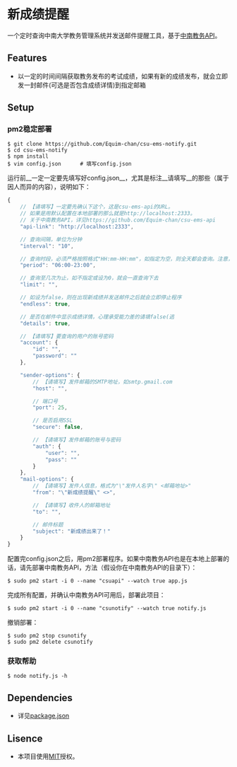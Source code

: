 # 新成绩提醒 #

一个定时查询中南大学教务管理系统并发送邮件提醒工具，基于[中南教务API](https://github.com/Equim-chan/csu-ems-api)。

## Features ##

* 以一定的时间间隔获取教务发布的考试成绩，如果有新的成绩发布，就会立即发一封邮件(可选是否包含成绩详情)到指定邮箱

## Setup ##

### pm2稳定部署 ###
```shell
$ git clone https://github.com/Equim-chan/csu-ems-notify.git
$ cd csu-ems-notify
$ npm install
$ vim config.json      # 填写config.json
```
运行前__一定一定要先填写好config.json__，尤其是标注__请填写__的那些（属于因人而异的内容），说明如下：
```JavaScript
{
    // 【请填写】一定要先确认下这个，这是csu-ems-api的URL。
    // 如果是用默认配置在本地部署的那么就是http://localhost:2333。
    // 关于中南教务API，详见https://github.com/Equim-chan/csu-ems-api
    "api-link": "http://localhost:2333",

    // 查询间隔，单位为分钟
    "interval": "10",

    // 查询时段，必须严格按照格式"HH:mm-HH:mm"，如指定为空，则全天都会查询。注意，在这个时段只是不查询，程序不会退出。
    "period": "06:00-23:00",

    // 查询至几次为止，如不指定或设为0，就会一直查询下去
    "limit": "",

    // 如设为false，则在出现新成绩并发送邮件之后就会立即停止程序
    "endless": true,

    // 是否在邮件中显示成绩详情，心理承受能力差的请填false(逃
    "details": true,

    // 【请填写】要查询的用户的账号密码
    "account": {
        "id": "",
        "password": ""
    },

    "sender-options": {
        // 【请填写】发件邮箱的SMTP地址，如smtp.gmail.com
        "host": "",

        // 端口号
        "port": 25,

        // 是否启用SSL
        "secure": false,

        // 【请填写】发件邮箱的账号与密码
        "auth": {
            "user": "",
            "pass": ""
        }
    },
    "mail-options": {
        // 【请填写】发件人信息，格式为"\"发件人名字\" <邮箱地址>"
        "from": "\"新成绩提醒\" <>",

        // 【请填写】收件人的邮箱地址
        "to": "",

        // 邮件标题
        "subject": "新成绩出来了！"
    }
}
```
配置完config.json之后，用pm2部署程序。如果中南教务API也是在本地上部署的话，请先部署中南教务API，方法（假设你在中南教务API的目录下）：
```shell
$ sudo pm2 start -i 0 --name "csuapi" --watch true app.js
```
完成所有配置，并确认中南教务API可用后，部署此项目：
```shell
$ sudo pm2 start -i 0 --name "csunotify" --watch true notify.js
```
撤销部署：
```shell
$ sudo pm2 stop csunotify
$ sudo pm2 delete csunotify
```

### 获取帮助 ###
```shell
$ node notify.js -h
```

## Dependencies ##
* 详见[package.json](https://github.com/Equim-chan/csu-ems-notify/blob/master/package.json#L17)

## Lisence ##
* 本项目使用[MIT](https://github.com/Equim-chan/csu-ems-notify/blob/master/LICENSE)授权。